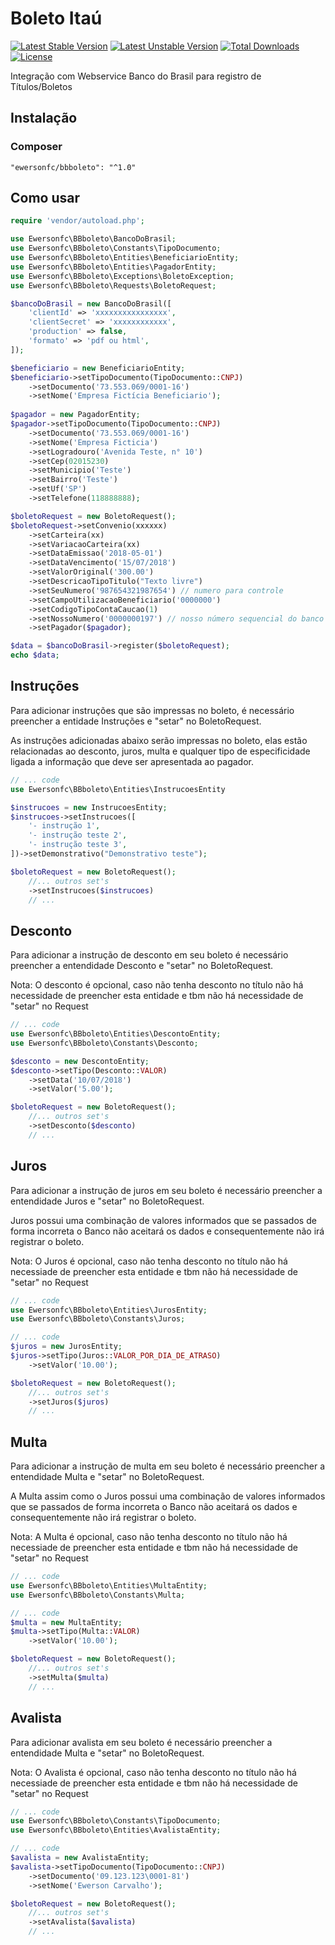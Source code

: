 # Boleto Itaú
[![Latest Stable Version](https://poser.pugx.org/matheushack/itauboleto/v/stable)](https://packagist.org/packages/ewersonfc/bbboleto)
[![Latest Unstable Version](https://poser.pugx.org/matheushack/itauboleto/v/unstable)](https://packagist.org/packages/ewersonfc/bbboleto)
[![Total Downloads](https://poser.pugx.org/matheushack/itauboleto/downloads)](https://packagist.org/packages/ewersonfc/bbboleto)
[![License](https://poser.pugx.org/matheushack/itauboleto/license)](https://packagist.org/packages/ewersonfc/bbboleto)
 

Integração com Webservice Banco do Brasil para registro de Títulos/Boletos

## Instalação
### Composer
```
"ewersonfc/bbboleto": "^1.0"
```

## Como usar
```php
require 'vendor/autoload.php';

use Ewersonfc\BBboleto\BancoDoBrasil;
use Ewersonfc\BBboleto\Constants\TipoDocumento;
use Ewersonfc\BBboleto\Entities\BeneficiarioEntity;
use Ewersonfc\BBboleto\Entities\PagadorEntity;
use Ewersonfc\BBboleto\Exceptions\BoletoException;
use Ewersonfc\BBboleto\Requests\BoletoRequest;

$bancoDoBrasil = new BancoDoBrasil([
	'clientId' => 'xxxxxxxxxxxxxxxx',
	'clientSecret' => 'xxxxxxxxxxxx',
	'production' => false,
	'formato' => 'pdf ou html',
]);

$beneficiario = new BeneficiarioEntity;
$beneficiario->setTipoDocumento(TipoDocumento::CNPJ)
	->setDocumento('73.553.069/0001-16')
	->setNome('Empresa Fictícia Beneficiario');
	
$pagador = new PagadorEntity;
$pagador->setTipoDocumento(TipoDocumento::CNPJ)
	->setDocumento('73.553.069/0001-16')
	->setNome('Empresa Ficticia')
	->setLogradouro('Avenida Teste, n° 10')
	->setCep(02015230)
	->setMunicipio('Teste')
	->setBairro('Teste')
	->setUf('SP')
	->setTelefone(118888888); 

$boletoRequest = new BoletoRequest();
$boletoRequest->setConvenio(xxxxxx)
	->setCarteira(xx) 
	->setVariacaoCarteira(xx) 
	->setDataEmissao('2018-05-01') 
	->setDataVencimento('15/07/2018') 
	->setValorOriginal('300.00') 
	->setDescricaoTipoTitulo("Texto livre")
	->setSeuNumero('987654321987654') // numero para controle 
	->setCampoUtilizacaoBeneficiario('0000000')
	->setCodigoTipoContaCaucao(1)
	->setNossoNumero('0000000197') // nosso número sequencial do banco 
	->setPagador($pagador); 

$data = $bancoDoBrasil->register($boletoRequest);
echo $data;

```
## Instruções

Para adicionar instruções que são impressas no boleto, é necessário preencher a entidade Instruções e "setar" no BoletoRequest.

As instruções adicionadas abaixo serão impressas no boleto, elas estão relacionadas ao desconto, juros, multa e qualquer tipo de especificidade ligada a informação que deve ser apresentada ao pagador.
```php
// ... code
use Ewersonfc\BBboleto\Entities\InstrucoesEntity

$instrucoes = new InstrucoesEntity;
$instrucoes->setInstrucoes([
	'- instrução 1',
	'- instrução teste 2',
	'- instrução teste 3',
])->setDemonstrativo("Demonstrativo teste");

$boletoRequest = new BoletoRequest();
	//... outros set's
	->setInstrucoes($instrucoes)
	// ... 

```

## Desconto
Para adicionar a instrução de desconto em seu boleto é necessário preencher a entendidade Desconto e "setar" no BoletoRequest.

Nota: O desconto é opcional, caso não tenha desconto no título não há necessidade de preencher esta entidade e tbm não há necessidade de "setar" no Request

```php
// ... code
use Ewersonfc\BBboleto\Entities\DescontoEntity;
use Ewersonfc\BBboleto\Constants\Desconto;

$desconto = new DescontoEntity;
$desconto->setTipo(Desconto::VALOR)
	->setData('10/07/2018')
	->setValor('5.00');

$boletoRequest = new BoletoRequest();
	//... outros set's
	->setDesconto($desconto)
	// ... 
```

## Juros
Para adicionar a instrução de juros em seu boleto é necessário preencher a entendidade Juros e "setar" no BoletoRequest.

Juros possui uma combinação de valores informados que se passados de forma incorreta o Banco não aceitará os dados e consequentemente não irá registrar o boleto.

Nota: O Juros é opcional, caso não tenha desconto no título não há necessiade de preencher esta entidade e tbm não há necessidade de "setar" no Request

```php
// ... code
use Ewersonfc\BBboleto\Entities\JurosEntity;
use Ewersonfc\BBboleto\Constants\Juros;

// ... code 
$juros = new JurosEntity;
$juros->setTipo(Juros::VALOR_POR_DIA_DE_ATRASO)
	->setValor('10.00');

$boletoRequest = new BoletoRequest();
	//... outros set's
	->setJuros($juros)
	// ... 
```
## Multa
Para adicionar a instrução de multa em seu boleto é necessário preencher a entendidade Multa e "setar" no BoletoRequest.

A Multa assim como o Juros possui uma combinação de valores informados que se passados de forma incorreta o Banco não aceitará os dados e consequentemente não irá registrar o boleto.

Nota: A Multa é opcional, caso não tenha desconto no título não há necessiade de preencher esta entidade e tbm não há necessidade de "setar" no Request

```php
// ... code
use Ewersonfc\BBboleto\Entities\MultaEntity;
use Ewersonfc\BBboleto\Constants\Multa;

// ... code 
$multa = new MultaEntity;
$multa->setTipo(Multa::VALOR)
	->setValor('10.00');

$boletoRequest = new BoletoRequest();
	//... outros set's
	->setMulta($multa)
	// ... 
```

## Avalista
Para adicionar avalista em seu boleto é necessário preencher a entendidade Multa e "setar" no BoletoRequest.

Nota: O Avalista é opcional, caso não tenha desconto no título não há necessiade de preencher esta entidade e tbm não há necessidade de "setar" no Request

```php
// ... code
use Ewersonfc\BBboleto\Constants\TipoDocumento;
use Ewersonfc\BBboleto\Entities\AvalistaEntity;

// ... code 
$avalista = new AvalistaEntity;
$avalista->setTipoDocumento(TipoDocumento::CNPJ)
	->setDocumento('09.123.123\0001-81')
	->setNome('Ewerson Carvalho');

$boletoRequest = new BoletoRequest();
	//... outros set's
	->setAvalista($avalista)
	// ... 
```
